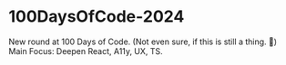 # 100DaysOfCode-2024

New round at 100 Days of Code. (Not even sure, if this is still a thing. 🙈) Main Focus: Deepen React, A11y, UX, TS.
